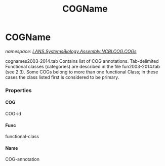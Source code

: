 ﻿---
title: COGName
---

# COGName
_namespace: [LANS.SystemsBiology.Assembly.NCBI.COG.COGs](N-LANS.SystemsBiology.Assembly.NCBI.COG.COGs.html)_

cognames2003-2014.tab
 Contains list of COG annotations. Tab-delimited
 Functional classes (categories) are described in the file
 fun2003-2014.tab (see 2.3). Some COGs belong to more than one
 functional Class; in these cases the class listed first Is considered
 to be primary.



### Properties

#### COG
COG-id
#### Func
functional-class
#### Name
COG-annotation


